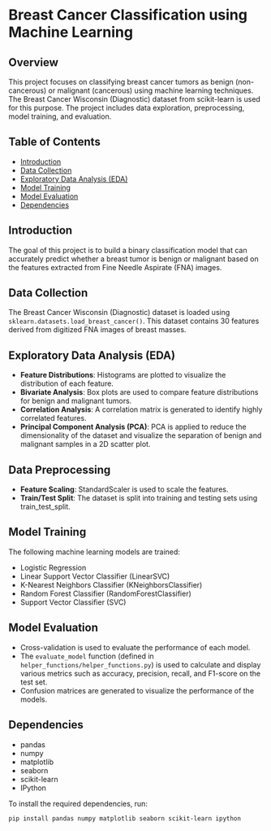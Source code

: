 # Breast Cancer Classification using Machine Learning

## Overview

This project focuses on classifying breast cancer tumors as benign (non-cancerous) or malignant (cancerous) using machine learning techniques. The Breast Cancer Wisconsin (Diagnostic) dataset from scikit-learn is used for this purpose. The project includes data exploration, preprocessing, model training, and evaluation.

## Table of Contents

- [Introduction](#introduction)
- [Data Collection](#data-collection)
- [Exploratory Data Analysis (EDA)](#exploratory-data-analysis-eda)
- [Model Training](#model-training)
- [Model Evaluation](#model-evaluation)
- [Dependencies](#dependencies)

## Introduction

The goal of this project is to build a binary classification model that can accurately predict whether a breast tumor is benign or malignant based on the features extracted from Fine Needle Aspirate (FNA) images.

## Data Collection

The Breast Cancer Wisconsin (Diagnostic) dataset is loaded using `sklearn.datasets.load_breast_cancer()`. This dataset contains 30 features derived from digitized FNA images of breast masses.

## Exploratory Data Analysis (EDA)

- **Feature Distributions**: Histograms are plotted to visualize the distribution of each feature.
- **Bivariate Analysis**: Box plots are used to compare feature distributions for benign and malignant tumors.
- **Correlation Analysis**: A correlation matrix is generated to identify highly correlated features.
- **Principal Component Analysis (PCA)**: PCA is applied to reduce the dimensionality of the dataset and visualize the separation of benign and malignant samples in a 2D scatter plot.

## Data Preprocessing

- **Feature Scaling**: StandardScaler is used to scale the features.
- **Train/Test Split**: The dataset is split into training and testing sets using train_test_split.

## Model Training

The following machine learning models are trained:

- Logistic Regression
- Linear Support Vector Classifier (LinearSVC)
- K-Nearest Neighbors Classifier (KNeighborsClassifier)
- Random Forest Classifier (RandomForestClassifier)
- Support Vector Classifier (SVC)

## Model Evaluation

- Cross-validation is used to evaluate the performance of each model.
- The `evaluate_model` function (defined in `helper_functions/helper_functions.py`) is used to calculate and display various metrics such as accuracy, precision, recall, and F1-score on the test set.
- Confusion matrices are generated to visualize the performance of the models.

## Dependencies

- pandas
- numpy
- matplotlib
- seaborn
- scikit-learn
- IPython

To install the required dependencies, run:

```bash
pip install pandas numpy matplotlib seaborn scikit-learn ipython